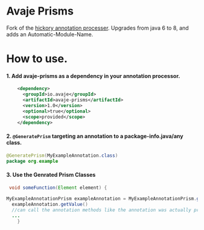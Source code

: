 # Avaje Prisms

Fork of the [hickory annotation processer](https://javadoc.io/static/com.jolira/hickory/1.0.0/net/java/dev/hickory/prism/package-summary.html). Upgrades from java 6 to 8, and adds an Automatic-Module-Name.


# How to use.

#### 1. Add avaje-prisms as a dependency in your annotation processor.
```xml
    <dependency>
      <groupId>io.avaje</groupId>
      <artifactId>avaje-prisms</artifactId>
      <version>1.0</version>
      <optional>true</optional>
      <scope>provided</scope>
    </dependency>
```

#### 2. `@GeneratePrism` targeting an annotation to a package-info.java/any class.

```java
@GeneratePrism(MyExampleAnnotation.class)
package org.example
```


#### 3. Use the Genrated Prism Classes



```java
 void someFunction(Element element) {
    
MyExampleAnnotationPrism exampleAnnotation = MyExampleAnnotationPrism.getInstanceOn(element);
  exampleAnnotation.getValue()
  //can call the annotation methods like the annotation was actually present.
  ...
    }
```
